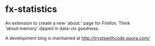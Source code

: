 fx-statistics
=============

An extension to create a new 'about:' page for Firefox. Think 'about:memory' dipped in data-vis goodness.

A development blog is maintained at http://trystswithcode.quora.com/
